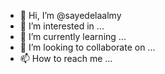- 👋 Hi, I’m @sayedelaalmy
- 👀 I’m interested in ...
- 🌱 I’m currently learning ...
- 💞️ I’m looking to collaborate on ...
- 📫 How to reach me ...

<!---
sayedelaalmy/sayedelaalmy is a ✨ special ✨ repository because its `README.md` (this file) appears on your GitHub profile.
You can click the Preview link to take a look at your changes.
--->
